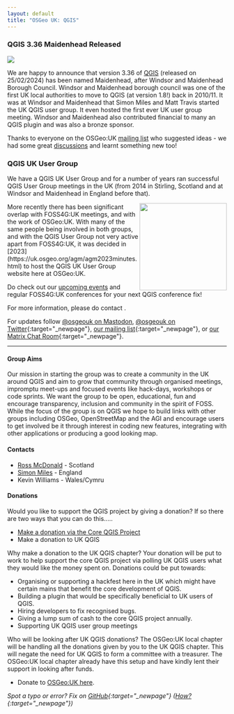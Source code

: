 ```yaml
---
layout: default
title: "OSGeo UK: QGIS"
---
```


### QGIS 3.36 Maidenhead Released

![](images/qgis-splash336.png)

We are happy to announce that version 3.36 of [QGIS](http://www.qgis.org) (released on 25/02/2024) has been named Maidenhead, after Windsor and Maidenhead Borough Council. Windsor and Maidenhead borough council was one of the first UK local authorities to move to QGIS (at version 1.8!) back in 2010/11. It was at Windsor and Maidenhead that Simon Miles and Matt Travis started the UK QGIS user group. It even hosted the first ever UK user group meeting. Windsor and Maidenhead also contributed financial to many an QGIS plugin and was also a bronze sponsor.

Thanks to everyone on the OSGeo:UK [mailing list](https://lists.osgeo.org/pipermail/uk/2024-January/001235.html) who suggested ideas - we had some great [discussions](https://lists.osgeo.org/pipermail/uk/2024-January/001257.html) and learnt something new too!

### QGIS UK User Group

We have a QGIS UK User Group and for a number of years ran successful QGIS User Group meetings in the UK (from 2014 in Stirling, Scotland and at Windsor and Maidenhead in England before that).

<img src="images/qgis-uk-3.png" align="right" width="200">
More recently there has been significant overlap with FOSS4G:UK meetings, and with the work of OSGeo:UK. With many of the same people being involved in both groups, and with the QGIS User Group not very active apart from FOSS4G:UK, it was decided in [2023](https://uk.osgeo.org/agm/agm2023minutes.html) to host the QGIS UK User Group website here at OSGeo:UK. 

Do check out our [upcoming events](index.html) and regular FOSS4G:UK conferences for your next QGIS conference fix!

For more information, please do contact <span class="osgeoemail"></span>. 

For updates follow [@osgeouk on Mastodon](https://fosstodon.org/@osgeouk), [@osgeouk on Twitter](https://twitter.com/osgeouk){:target="_newpage"}, [our mailing list](https://lists.osgeo.org/mailman/listinfo/uk){:target="_newpage"}, or [our Matrix Chat Room](https://matrix.to/#/%23OSGeoUK:matrix.org){:target="_newpage"}.

----

#### Group Aims

Our mission in starting the group was to create a community in the UK around QGIS and aim to grow that community through organised meetings, impromptu meet-ups and focused events like hack-days, workshops or code sprints. We want the group to be open, educational, fun and encourage transparency, inclusion and community in the spirit of FOSS. While the focus of the group is on QGIS we hope to build links with other groups including OSGeo, OpenStreetMap and the AGI and encourage users to get involved be it through interest in coding new features, integrating with other applications or producing a good looking map.

#### Contacts

- [Ross McDonald](https://twitter.com/mixedbredie) - Scotland
- [Simon Miles](https://twitter.com/geosmiles) - England
- Kevin Williams - Wales/Cymru

#### Donations

Would you like to support the QGIS project by giving a donation? If so there are two ways that you can do this.....

- [Make a donation via the Core QGIS Project](https://donate.qgis.org/)
- Make a donation to UK QGIS

Why make a donation to the UK QGIS chapter? Your donation will be put to work to help support the core QGIS project via polling UK QGIS users what they would like the money spent on. Donations could be put towards:

- Organising or supporting a hackfest here in the UK which might have certain mains that benefit the core development of QGIS.
- Building a plugin that would be specifically beneficial to UK users of QGIS.
- Hiring developers to fix recognised bugs.
- Giving a lump sum of cash to the core QGIS project annually.
- Supporting UK QGIS user group meetings

Who will be looking after UK QGIS donations? The OSGeo:UK local chapter will be handling all the donations given by you to the UK QGIS chapter. This will negate the need for UK QGIS to form a committee with a treasurer. The OSGeo:UK local chapter already have this setup and have kindly lent their support in looking after funds.

- Donate to [OSGeo:UK here](https://uk.osgeo.org/donations.html). 

*Spot a typo or error? Fix on [GitHub](https://github.com/osgeouk/website/blob/gh-pages/qgis.md){:target="_newpage"} ([How?](https://uk.osgeo.org/editing-on-github){:target="_newpage"})*

<!-- Jonny Huck Email Obfuscator -->
<!-- Simply add...  <span class="osgeoemail"></span>  ...wherever you would like the email link to appear -->
<script>
    let spans = document.getElementsByClassName('osgeoemail');
    for (let i = 0; i < spans.length; i++){
        spans[i].innerHTML = Tea.decrypt("TaP7QMCgFhScZikfQl5S2WfHPdfSh44LhvA4yCJITheD063TvlsEuDlGFtNkE+SCMIKiymkA/88=", "foss4g");
    }
</script>
